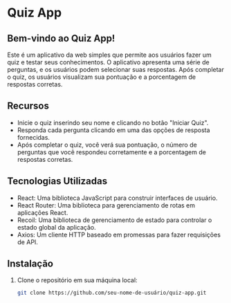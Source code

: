 # Quiz App

## Bem-vindo ao Quiz App!

Este é um aplicativo da web simples que permite aos usuários fazer um quiz e testar seus conhecimentos. O aplicativo apresenta uma série de perguntas, e os usuários podem selecionar suas respostas. Após completar o quiz, os usuários visualizam sua pontuação e a porcentagem de respostas corretas.

## Recursos

- Inicie o quiz inserindo seu nome e clicando no botão "Iniciar Quiz".
- Responda cada pergunta clicando em uma das opções de resposta fornecidas.
- Após completar o quiz, você verá sua pontuação, o número de perguntas que você respondeu corretamente e a porcentagem de respostas corretas.

## Tecnologias Utilizadas

- React: Uma biblioteca JavaScript para construir interfaces de usuário.
- React Router: Uma biblioteca para gerenciamento de rotas em aplicações React.
- Recoil: Uma biblioteca de gerenciamento de estado para controlar o estado global da aplicação.
- Axios: Um cliente HTTP baseado em promessas para fazer requisições de API.

## Instalação

1. Clone o repositório em sua máquina local:

   ```bash
   git clone https://github.com/seu-nome-de-usuário/quiz-app.git
